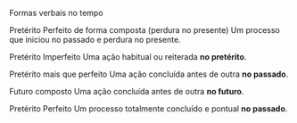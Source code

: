 Formas verbais no tempo



Pretérito Perfeito de forma composta (perdura no presente)
Um processo que iniciou no passado e perdura no presente.

Pretérito Imperfeito
Uma ação habitual ou reiterada **no pretérito**.

Pretérito mais que perfeito
Uma ação concluída antes de outra **no passado**.

Futuro composto
Uma ação concluída antes de outra **no futuro**.

Pretérito Perfeito
Um processo totalmente concluído e pontual **no passado**.



